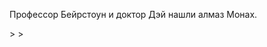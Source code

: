 <!DOCTYPE html>
<html>
<head>
	<title>
		Обнаружения алмаза Монаха
	</title>
</head>
<body>
<p>Профессор Бейрстоун и доктор Дэй нашли алмаз Монах.</p>> 
</body>
</html>>